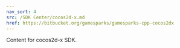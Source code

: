 ```yaml
---
nav_sort: 4
src: /SDK Center/cocos2d-x.md
href: https://bitbucket.org/gamesparks/gamesparks-cpp-cocos2dx
---
```


Content for cocos2d-x SDK.
